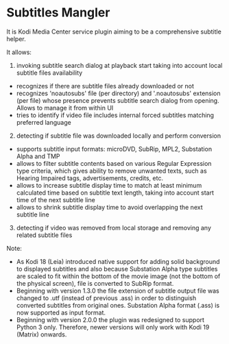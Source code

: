 Subtitles Mangler
=================

It is Kodi Media Center service plugin aiming to be a comprehensive subtitle helper.

It allows:
1) invoking subtitle search dialog at playback start taking into account local subtitle files availability
- recognizes if there are subtitle files already downloaded or not
- recognizes 'noautosubs' file (per directory) and '.noautosubs' extension (per file) whose presence prevents subtitle search dialog from opening. Allows to manage it from within UI
- tries to identify if video file includes internal forced subtitles matching preferred language

2) detecting if subtitle file was downloaded locally and perform conversion
- supports subtitle input formats: microDVD, SubRip, MPL2, Substation Alpha and TMP
- allows to filter subtitle contents based on various Regular Expression type criteria, which gives ability to remove unwanted texts, such as Hearing Impaired tags, advertisements, credits, etc.
- allows to increase subtitle display time to match at least minimum calculated time based on subtitle text length, taking into account start time of the next subtitle line
- allows to shrink subtitle display time to avoid overlapping the next subtitle line

3) detecting if video was removed from local storage and removing any related subtitle files


Note:
- As Kodi 18 (Leia) introduced native support for adding solid background to displayed subtitles and also because Substation Alpha type subtitles are scaled to fit within the bottom of the movie image (not the bottom of the physical screen), file is converted to SubRip format.
- Beginning with version 1.3.0 the file extension of subtitle output file was changed to .utf (instead of previous .ass) in order to distinguish converted subtitles from original ones. Substation Alpha format (.ass) is now supported as input format.
- Beginning with version 2.0.0 the plugin was redesigned to support Python 3 only. Therefore, newer versions will only work with Kodi 19 (Matrix) onwards.